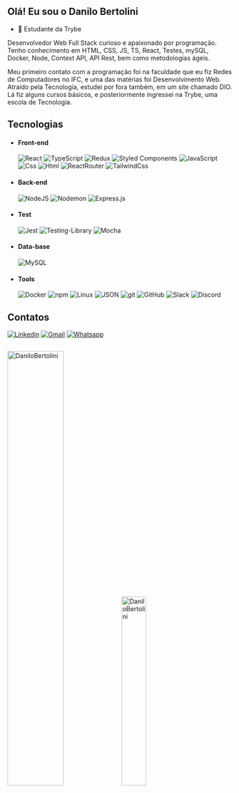 ## Olá! Eu sou o Danilo Bertolini

- 🌱 Estudante da Trybe

Desenvolvedor Web Full Stack curioso e apaixonado por programação. Tenho conhecimento em HTML, CSS, JS, TS, React, Testes, mySQL, Docker, Node, Context API, API Rest, bem como metodologias ágeis. 

Meu primeiro contato com a programação foi na faculdade que eu fiz Redes de Computadores no IFC, e uma das matérias foi Desenvolvimento Web. Atraído pela Tecnologia, estudei por fora também, em um site chamado DIO. Lá fiz alguns cursos básicos, e posteriormente ingressei na Trybe, uma escola de Tecnologia.

## Tecnologias
  - #### Front-end
    ![React](https://img.shields.io/badge/React-20232A?style=for-the-badge&logo=react&logoColor=61DAFB)
    ![TypeScript](https://img.shields.io/badge/TypeScript-007ACC?style=for-the-badge&logo=typescript&logoColor=white)
    ![Redux](https://img.shields.io/badge/redux-%23593d88.svg?style=for-the-badge&logo=redux&logoColor=white)
    ![Styled Components](https://img.shields.io/badge/styled--components-DB7093?style=for-the-badge&logo=styled-components&logoColor=white)
    ![JavaScript](https://img.shields.io/badge/JavaScript-323330?style=for-the-badge&logo=javascript&logoColor=F7DF1E)
    ![Css](https://img.shields.io/badge/CSS3-1572B6?style=for-the-badge&logo=css3&logoColor=white)
    ![Html](https://img.shields.io/badge/HTML5-E34F26?style=for-the-badge&logo=html5&logoColor=white)
    ![ReactRouter](https://img.shields.io/badge/React_Router-CA4245?style=for-the-badge&logo=react-router&logoColor=white)
    ![TailwindCss](https://img.shields.io/badge/Tailwind_CSS-38B2AC?style=for-the-badge&logo=tailwind-css&logoColor=white)
  - #### Back-end
    ![NodeJS](https://img.shields.io/badge/node.js-6DA55F?style=for-the-badge&logo=node.js&logoColor=white)
    ![Nodemon](https://img.shields.io/badge/NODEMON-%23323330.svg?style=for-the-badge&logo=nodemon&logoColor=%BBDEAD)
    ![Express.js](https://img.shields.io/badge/express.js-%23404d59.svg?style=for-the-badge&logo=express&logoColor=%2361DAFB)
  - #### Test
    ![Jest](https://img.shields.io/badge/-jest-%23C21325?style=for-the-badge&logo=jest&logoColor=white)
    ![Testing-Library](https://img.shields.io/badge/-TestingLibrary-%23E33332?style=for-the-badge&logo=testing-library&logoColor=white)
    ![Mocha](https://img.shields.io/badge/-mocha-%238D6748?style=for-the-badge&logo=mocha&logoColor=white)
  - #### Data-base
    ![MySQL](https://img.shields.io/badge/mysql-%2300f.svg?style=for-the-badge&logo=mysql&logoColor=white)
  - #### Tools
    ![Docker](https://img.shields.io/badge/docker-%230db7ed.svg?style=for-the-badge&logo=docker&logoColor=white)
    ![npm](https://img.shields.io/badge/npm-CB3837?style=for-the-badge&logo=npm&logoColor=white)
    ![Linux](https://img.shields.io/badge/Linux-FCC624?style=for-the-badge&logo=linux&logoColor=black)
    ![JSON](https://img.shields.io/badge/json-5E5C5C?style=for-the-badge&logo=json&logoColor=white)
    ![git](https://img.shields.io/badge/Git-F05032?style=for-the-badge&logo=git&logoColor=white)
    ![GitHub](https://img.shields.io/badge/GitHub-100000?style=for-the-badge&logo=github&logoColor=white)
    ![Slack](https://img.shields.io/badge/Slack-4A154B?style=for-the-badge&logo=slack&logoColor=white)
    ![Discord](https://img.shields.io/badge/Discord-7289DA?style=for-the-badge&logo=discord&logoColor=white)

## Contatos

[![Linkedin](https://img.shields.io/badge/LinkedIn-0077B5?style=for-the-badge&logo=linkedin&logoColor=white)](https://www.linkedin.com/in/danilobertolini) 
[![Gmail](https://img.shields.io/badge/Gmail-D14836?style=for-the-badge&logo=gmail&logoColor=white)](mailto:danilocbertolini@gmail.com)
[![Whatsapp](https://img.shields.io/badge/WhatsApp-25D366?style=for-the-badge&logo=whatsapp&logoColor=white)](https://api.whatsapp.com/send?phone=5547997778961)

##

<p> 
  <img width="50%" src="https://github-readme-stats.vercel.app/api?username=DaniloBertolini&count_private=true&show_icons=true&locale=en&theme=transparent&hide=stars" alt="DaniloBertolini" />
  <img width="33%" src="https://github-readme-stats.vercel.app/api/top-langs?username=DaniloBertolini&show_icons=true&locale=en&layout=compact&theme=transparent" alt="DaniloBertolini" />
</p>
